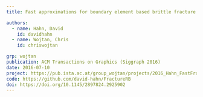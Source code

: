 ```yaml
---
title: Fast approximations for boundary element based brittle fracture simulation

authors:
  - name: Hahn, David
    id: davidhahn
  - name: Wojtan, Chris
    id: chriswojtan

grp: wojtan
publication: ACM Transactions on Graphics (Siggraph 2016)
date: 2016-07-10
project: https://pub.ista.ac.at/group_wojtan/projects/2016_Hahn_FastFracture
code: https://github.com/david-hahn/FractureRB
doi: https://doi.org/10.1145/2897824.2925902
---
```


